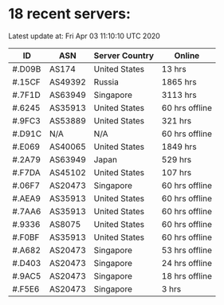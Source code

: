 # 18 recent servers:

Latest update at: Fri Apr 03 11:10:10 UTC 2020

| ID | ASN | Server Country | Online |
| -- | --- | -------------- | ------ |
| #.D09B | AS174 | United States | 13 hrs |
| #.15CF | AS49392 | Russia | 1865 hrs |
| #.7F1D | AS63949 | Singapore | 3113 hrs |
| #.6245 | AS35913 | United States | 60 hrs offline |
| #.9FC3 | AS53889 | United States | 321 hrs |
| #.D91C | N/A | N/A | 60 hrs offline |
| #.E069 | AS40065 | United States | 1849 hrs |
| #.2A79 | AS63949 | Japan | 529 hrs |
| #.F7DA | AS45102 | United States | 107 hrs |
| #.06F7 | AS20473 | Singapore | 60 hrs offline |
| #.AEA9 | AS35913 | United States | 60 hrs offline |
| #.7AA6 | AS35913 | United States | 60 hrs offline |
| #.9336 | AS8075 | United States | 60 hrs offline |
| #.F0BF | AS35913 | United States | 60 hrs offline |
| #.A682 | AS20473 | Singapore | 53 hrs offline |
| #.D403 | AS20473 | Singapore | 24 hrs offline |
| #.9AC5 | AS20473 | Singapore | 18 hrs offline |
| #.F5E6 | AS20473 | Singapore | 3 hrs |

